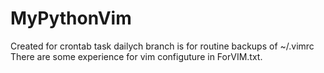 # MyPythonVim
Created for crontab task
dailych branch is for routine backups of ~/.vimrc
There are some experience for vim configuture in ForVIM.txt. 
